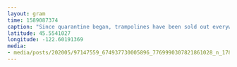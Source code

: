 ```yaml
---
layout: gram
time: 1589087374
caption: "Since quarantine began, trampolines have been sold out everywhere. None. Zero. Zilch. Nada. I've been scouring Free Craigslist for the last month and got my heart broken a couple times when I was THIS CLOSE! Ugh.\n\nThanks to hot tip from @samorive, I snagged this one today from an FB Buy Nothing Group. It was a beast to get dismantled and loaded in my truck, but when I got home some neighbor kids came over to help. They heard \"trampoline\" and all of a sudden there were half a dozen of them ready to go.\n\nThis is the lil pick-me-up that I needed. ❤️\n\n#pdxbeehive \n#trampolines"
latitude: 45.5541027
longitude: -122.60191369
media:
- media/posts/202005/97147559_674937730005896_7769990307821861028_n_17856898237897544.jpg
---
```

